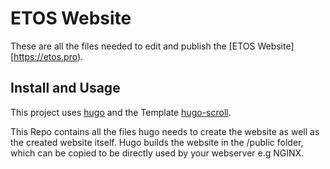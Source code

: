 # ETOS Website

These are all the files needed to edit and publish the [ETOS Website][https://etos.pro).

## Install and Usage

This project uses [hugo]([http://nodejs.org](https://github.com/gohugoio/hugo)) and the Template [hugo-scroll]([https://npmjs.com](https://themes.gohugo.io/themes/hugo-scroll/)).

This Repo contains all the files hugo needs to create the website as well as the created website itself. Hugo builds the website in the /public folder, which can be copied to be directly used by your webserver e.g NGINX.
